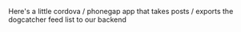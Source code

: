 Here's a little cordova / phonegap app that takes posts / exports the dogcatcher feed list to our backend

